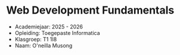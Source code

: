 # Web Development Fundamentals

- Academiejaar: 2025 - 2026
- Opleiding: Toegepaste Informatica
- Klasgroep: T1 1I8
- Naam: O'neilla Musong 

